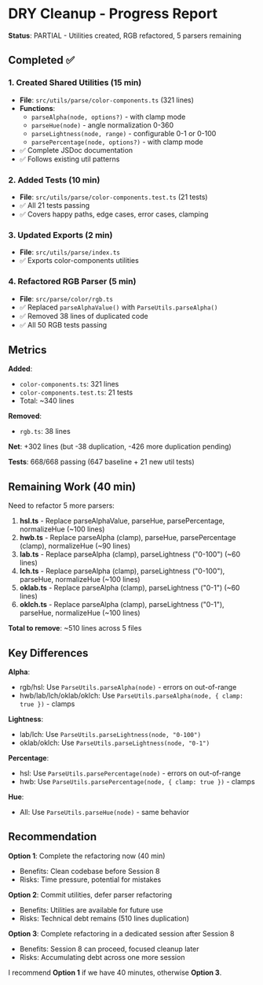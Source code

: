# DRY Cleanup - Progress Report

**Status**: PARTIAL - Utilities created, RGB refactored, 5 parsers remaining

## Completed ✅

### 1. Created Shared Utilities (15 min)
- **File**: `src/utils/parse/color-components.ts` (321 lines)
- **Functions**: 
  - `parseAlpha(node, options?)` - with clamp mode
  - `parseHue(node)` - angle normalization 0-360
  - `parseLightness(node, range)` - configurable 0-1 or 0-100
  - `parsePercentage(node, options?)` - with clamp mode
- ✅ Complete JSDoc documentation
- ✅ Follows existing util patterns

### 2. Added Tests (10 min)
- **File**: `src/utils/parse/color-components.test.ts` (21 tests)
- ✅ All 21 tests passing
- ✅ Covers happy paths, edge cases, error cases, clamping

### 3. Updated Exports (2 min)
- **File**: `src/utils/parse/index.ts`
- ✅ Exports color-components utilities

### 4. Refactored RGB Parser (5 min)
- **File**: `src/parse/color/rgb.ts`
- ✅ Replaced `parseAlphaValue()` with `ParseUtils.parseAlpha()`
- ✅ Removed 38 lines of duplicated code
- ✅ All 50 RGB tests passing

## Metrics

**Added**:
- `color-components.ts`: 321 lines
- `color-components.test.ts`: 21 tests  
- Total: ~340 lines

**Removed**:
- `rgb.ts`: 38 lines

**Net**: +302 lines (but -38 duplication, -426 more duplication pending)

**Tests**: 668/668 passing (647 baseline + 21 new util tests)

## Remaining Work (40 min)

Need to refactor 5 more parsers:

1. **hsl.ts** - Replace parseAlphaValue, parseHue, parsePercentage, normalizeHue (~100 lines)
2. **hwb.ts** - Replace parseAlpha (clamp), parseHue, parsePercentage (clamp), normalizeHue (~90 lines)
3. **lab.ts** - Replace parseAlpha (clamp), parseLightness ("0-100") (~60 lines)
4. **lch.ts** - Replace parseAlpha (clamp), parseLightness ("0-100"), parseHue, normalizeHue (~100 lines)
5. **oklab.ts** - Replace parseAlpha (clamp), parseLightness ("0-1") (~60 lines)
6. **oklch.ts** - Replace parseAlpha (clamp), parseLightness ("0-1"), parseHue, normalizeHue (~100 lines)

**Total to remove**: ~510 lines across 5 files

## Key Differences

**Alpha**:
- rgb/hsl: Use `ParseUtils.parseAlpha(node)` - errors on out-of-range
- hwb/lab/lch/oklab/oklch: Use `ParseUtils.parseAlpha(node, { clamp: true })` - clamps

**Lightness**:
- lab/lch: Use `ParseUtils.parseLightness(node, "0-100")`
- oklab/oklch: Use `ParseUtils.parseLightness(node, "0-1")`

**Percentage**:
- hsl: Use `ParseUtils.parsePercentage(node)` - errors on out-of-range
- hwb: Use `ParseUtils.parsePercentage(node, { clamp: true })` - clamps

**Hue**:
- All: Use `ParseUtils.parseHue(node)` - same behavior

## Recommendation

**Option 1**: Complete the refactoring now (40 min)
- Benefits: Clean codebase before Session 8
- Risks: Time pressure, potential for mistakes

**Option 2**: Commit utilities, defer parser refactoring
- Benefits: Utilities are available for future use
- Risks: Technical debt remains (510 lines duplication)

**Option 3**: Complete refactoring in a dedicated session after Session 8
- Benefits: Session 8 can proceed, focused cleanup later
- Risks: Accumulating debt across one more session

I recommend **Option 1** if we have 40 minutes, otherwise **Option 3**.
